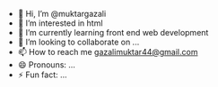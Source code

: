 - 👋 Hi, I’m @muktargazali
- 👀 I’m interested in html
- 🌱 I’m currently learning front end web development
- 💞️ I’m looking to collaborate on ...
- 📫 How to reach me gazalimuktar44@gmail.com
- 😄 Pronouns: ...
- ⚡ Fun fact: ...

<!---
muktargazali/muktargazali is a ✨ special ✨ repository because its `README.md` (this file) appears on your GitHub profile.
You can click the Preview link to take a look at your changes.
--->
